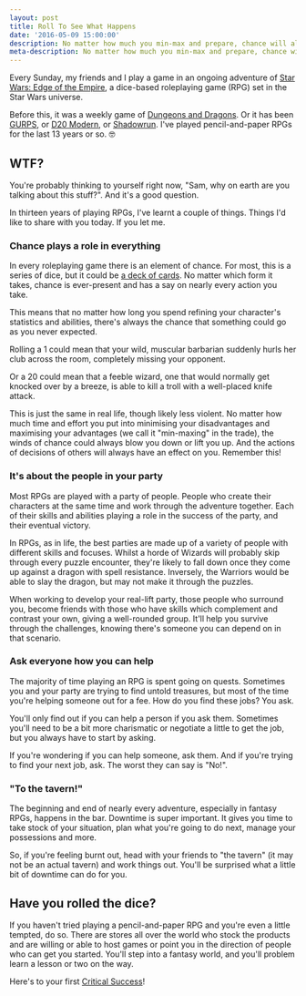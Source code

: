 ```yaml
---
layout: post
title: Roll To See What Happens
date: '2016-05-09 15:00:00'
description: No matter how much you min-max and prepare, chance will always play a part. RPGs teach us this.
meta-description: No matter how much you min-max and prepare, chance will always play a part. RPGs teach us this.
---
```


Every Sunday, my friends and I play a game in an ongoing adventure of [Star Wars: Edge of the Empire](https://www.fantasyflightgames.com/en/products/star-wars-edge-of-the-empire/), a dice-based roleplaying game (RPG) set in the Star Wars universe.

Before this, it was a weekly game of [Dungeons and Dragons](http://dnd.wizards.com). Or it has been [GURPS](http://www.sjgames.com/gurps/), or [D20 Modern](https://en.wikipedia.org/wiki/D20_Modern), or [Shadowrun](http://www.shadowruntabletop.com). I've played pencil-and-paper RPGs for the last 13 years or so. 🤓

## WTF?

You're probably thinking to yourself right now, "Sam, why on earth are you talking about this stuff?". And it's a good question. 

In thirteen years of playing RPGs, I've learnt a couple of things. Things I'd like to share with you today. If you let me.

### Chance plays a role in everything

In every roleplaying game there is an element of chance. For most, this is a series of dice, but it could be [a deck of cards](http://www.wyrd-games.net/through-the-breach). No matter which form it takes, chance is ever-present and has a say on nearly every action you take.

This means that no matter how long you spend refining your character's statistics and abilities, there's always the chance that something could go as you never expected.

Rolling a 1 could mean that your wild, muscular barbarian suddenly hurls her club across the room, completely missing your opponent.

Or a 20 could mean that a feeble wizard, one that would normally get knocked over by a breeze, is able to kill a troll with a well-placed knife attack.

This is just the same in real life, though likely less violent. No matter how much time and effort you put into minimising your disadvantages and maximising your advantages (we call it "min-maxing" in the trade), the winds of chance could always blow you down or lift you up. And the actions of decisions of others will always have an effect on you. Remember this!

### It's about the people in your party

Most RPGs are played with a party of people. People who create their characters at the same time and work through the adventure together. Each of their skills and abilities playing a role in the success of the party, and their eventual victory.

In RPGs, as in life, the best parties are made up of a variety of people with different skills and focuses. Whilst a horde of Wizards will probably skip through every puzzle encounter, they're likely to fall down once they come up against a dragon with spell resistance. Inversely, the Warriors would be able to slay the dragon, but may not make it through the puzzles.

When working to develop your real-lift party, those people who surround you, become friends with those who have skills which complement and contrast your own, giving a well-rounded group. It'll help you survive through the challenges, knowing there's someone you can depend on in that scenario.

### Ask everyone how you can help

The majority of time playing an RPG is spent going on quests. Sometimes you and your party are trying to find untold treasures, but most of the time you're helping someone out for a fee. How do you find these jobs? You ask. 

You'll only find out if you can help a person if you ask them. Sometimes you'll need to be a bit more charismatic or negotiate a little to get the job, but you always have to start by asking.

If you're wondering if you can help someone, ask them. And if you're trying to find your next job, ask. The worst they can say is "No!".

### "To the tavern!"

The beginning and end of nearly every adventure, especially in fantasy RPGs, happens in the bar. Downtime is super important. It gives you time to take stock of your situation, plan what you're going to do next, manage your possessions and more. 

So, if you're feeling burnt out, head with your friends to "the tavern" (it may not be an actual tavern) and work things out. You'll be surprised what a little bit of downtime can do for you.

## Have you rolled the dice?

If you haven't tried playing a pencil-and-paper RPG and you're even a little tempted, do so. There are stores all over the world who stock the products and are willing or able to host games or point you in the direction of people who can get you started. You'll step into a fantasy world, and you'll problem learn a lesson or two on the way.

Here's to your first [Critical Success](https://en.wikipedia.org/wiki/Critical_hit)! 